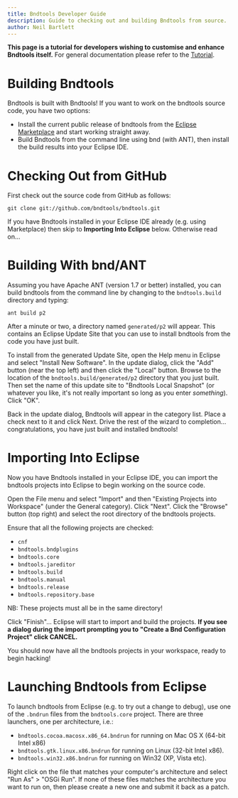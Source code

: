 ```yaml
---
title: Bndtools Developer Guide
description: Guide to checking out and building Bndtools from source.
author: Neil Bartlett
---
```


**This page is a tutorial for developers wishing to customise and enhance Bndtools itself.** For general documentation please refer to the [Tutorial][1].

Building Bndtools
=================

Bndtools is built with Bndtools! If you want to work on the bndtools source code, you have two options:

* Install the current public release of bndtools from the [Eclipse Marketplace][2] and start working straight away.
* Build Bndtools from the command line using bnd (with ANT), then install the build results into your Eclipse IDE.

Checking Out from GitHub
========================

First check out the source code from GitHub as follows:

	git clone git://github.com/bndtools/bndtools.git

If you have Bndtools installed in your Eclipse IDE already (e.g. using Marketplace) then skip to **Importing Into Eclipse** below. Otherwise read on...

Building With bnd/ANT
=====================

Assuming you have Apache ANT (version 1.7 or better) installed, you can build bndtools from the command line by changing to the `bndtools.build` directory and typing:

	ant build p2

After a minute or two, a directory named `generated/p2` will appear. This contains an Eclipse Update Site that you can use to install bndtools from the code you have just built.

To install from the generated Update Site, open the Help menu in Eclipse and select "Install New Software". In the update dialog, click the "Add" button (near the top left) and then click the "Local" button. Browse to the location of the `bndtools.build/generated/p2` directory that you just built. Then set the name of this update site to "Bndtools Local Snapshot" (or whatever you like, it's not really important so long as you enter *something*). Click "OK".

Back in the update dialog, Bndtools will appear in the category list. Place a check next to it and click Next. Drive the rest of the wizard to completion... congratulations, you have just built and installed bndtools!

Importing Into Eclipse
======================

Now you have Bndtools installed in your Eclipse IDE, you can import the bndtools projects into Eclipse to begin working on the source code.

Open the File menu and select "Import" and then "Existing Projects into Workspace" (under the General category). Click "Next". Click the "Browse" button (top right) and select the root directory of the bndtools projects.

Ensure that all the following projects are checked:

* `cnf`
* `bndtools.bndplugins`
* `bndtools.core`
* `bndtools.jareditor`
* `bndtools.build`
* `bndtools.manual`
* `bndtools.release`
* `bndtools.repository.base`

NB: These projects must all be in the same directory!

Click "Finish"... Eclipse will start to import and build the projects. **If you see a dialog during the import prompting you to "Create a Bnd Configuration Project" click CANCEL.**

You should now have all the bndtools projects in your workspace, ready to begin hacking!

Launching Bndtools from Eclipse
===============================

To launch bndtools from Eclipse (e.g. to try out a change to debug), use one of the `.bndrun` files from the `bndtools.core` project. There are three launchers, one per architecture, i.e.:

* `bndtools.cocoa.macosx.x86_64.bndrun` for running on Mac OS X (64-bit Intel x86)
* `bndtools.gtk.linux.x86.bndrun` for running on Linux (32-bit Intel x86).
* `bndtools.win32.x86.bndrun` for running on Win32 (XP, Vista etc).

Right click on the file that matches your computer's architecture and select "Run As" > "OSGi Run". If none of these files matches the architecture you want to run on, then please create a new one and submit it back as a patch.

[1]: /tutorial.html "Bndtools Tutorial"
[2]: http://marketplace.eclipse.org/ "Eclipse Marketplace"